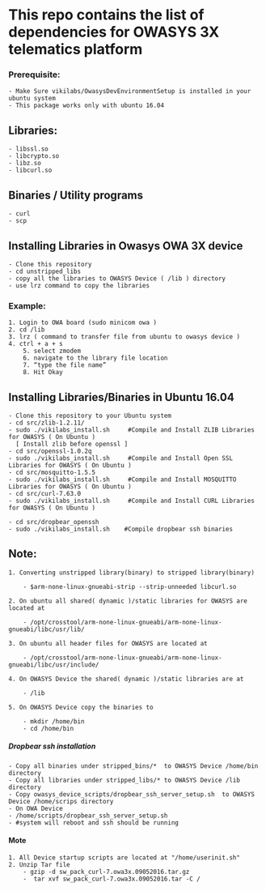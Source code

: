 # This repo contains the list of dependencies for OWASYS 3X telematics platform

### Prerequisite: 
	
	- Make Sure vikilabs/OwasysDevEnvironmentSetup is installed in your ubuntu system
	- This package works only with ubuntu 16.04

## Libraries: 
	
	- libssl.so
	- libcrypto.so
	- libz.so
	- libcurl.so

## Binaries / Utility programs
	- curl
	- scp
 
## Installing Libraries in Owasys OWA 3X device
	
	- Clone this repository  
	- cd unstripped_libs
	- copy all the libraries to OWASYS Device ( /lib ) directory
	- use lrz command to copy the libraries 

### Example:

	1. Login to OWA board (sudo minicom owa )
	2. cd /lib
	3. lrz ( command to transfer file from ubuntu to owasys device )
	4. ctrl + a + s
    	5. select zmodem
    	6. navigate to the library file location
    	7. “type the file name”
    	8. Hit Okay

## Installing Libraries/Binaries in Ubuntu 16.04

	- Clone this repository to your Ubuntu system
	- cd src/zlib-1.2.11/
	- sudo ./vikilabs_install.sh     #Compile and Install ZLIB Libraries for OWASYS ( On Ubuntu )
	  [ Install zlib before openssl ]
	- cd src/openssl-1.0.2q   
	- sudo ./vikilabs_install.sh     #Compile and Install Open SSL Libraries for OWASYS ( On Ubuntu )
	- cd src/mosquitto-1.5.5 
	- sudo ./vikilabs_install.sh     #Compile and Install MOSQUITTO Libraries for OWASYS ( On Ubuntu )
	- cd src/curl-7.63.0
	- sudo ./vikilabs_install.sh     #Compile and Install CURL Libraries for OWASYS ( On Ubuntu )

	- cd src/dropbear_openssh
	- sudo ./vikilabs_install.sh 	#Compile dropbear ssh binaries

## Note:
	
	1. Converting unstripped library(binary) to stripped library(binary)

		- $arm-none-linux-gnueabi-strip --strip-unneeded libcurl.so

	2. On ubuntu all shared( dynamic )/static libraries for OWASYS are located at 

		- /opt/crosstool/arm-none-linux-gnueabi/arm-none-linux-gnueabi/libc/usr/lib/

	3. On ubuntu all header files for OWASYS are located at
		
		- /opt/crosstool/arm-none-linux-gnueabi/arm-none-linux-gnueabi/libc/usr/include/
	
	4. On OWASYS Device the shared( dynamic )/static libraries are at
		
		- /lib

	5. On OWASYS Device copy the binaries to 

		- mkdir /home/bin 
		- cd /home/bin



##### Dropbear ssh installation
	
	- Copy all binaries under stripped_bins/*  to OWASYS Device /home/bin directory
	- Copy all libraries under stripped_libs/* to OWASYS Device /lib directory
	- Copy owasys_device_scripts/dropbear_ssh_server_setup.sh  to OWASYS Device /home/scrips directory
	- On OWA Device
	- /home/scripts/dropbear_ssh_server_setup.sh
	- #system will reboot and ssh should be running


#### Mote

	1. All Device startup scripts are located at "/home/userinit.sh"
	2. Unzip Tar file
		- gzip -d sw_pack_curl-7.owa3x.09052016.tar.gz   
		-  tar xvf sw_pack_curl-7.owa3x.09052016.tar -C /
	

	

